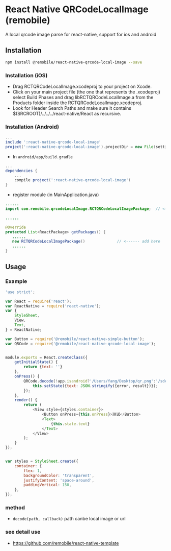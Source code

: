 # React Native QRCodeLocalImage (remobile)
A local qrcode image parse for react-native, support for ios and android

## Installation
```sh
npm install @remobile/react-native-qrcode-local-image --save
```
### Installation (iOS)
* Drag RCTQRCodeLocalImage.xcodeproj to your project on Xcode.
* Click on your main project file (the one that represents the .xcodeproj) select Build Phases and drag libRCTQRCodeLocalImage.a from the Products folder inside the RCTQRCodeLocalImage.xcodeproj.
* Look for Header Search Paths and make sure it contains $(SRCROOT)/../../../react-native/React as recursive.

### Installation (Android)
```gradle
...
include ':react-native-qrcode-local-image'
project(':react-native-qrcode-local-image').projectDir = new File(settingsDir, '../node_modules/@remobile/react-native-qrcode-local-image/android')
```

* In `android/app/build.gradle`

```gradle
...
dependencies {
    ...
    compile project(':react-native-qrcode-local-image')
}
```

* register module (in MainApplication.java)

```java
......
import com.remobile.qrcodeLocalImage.RCTQRCodeLocalImagePackage;  // <--- import

......

@Override
protected List<ReactPackage> getPackages() {
   ......
   new RCTQRCodeLocalImagePackage()              // <------ add here
   ......
}

```

## Usage

### Example
```js
'use strict';

var React = require('react');
var ReactNative = require('react-native');
var {
    StyleSheet,
    View,
    Text,
} = ReactNative;

var Button = require('@remobile/react-native-simple-button');
var QRCode = require('@remobile/react-native-qrcode-local-image');


module.exports = React.createClass({
    getInitialState() {
        return {text: ''}
    },
    onPress() {
        QRCode.decode(!app.isandroid?'/Users/fang/Desktop/qr.png':'/sdcard/qr.png', (error, result)=>{
            this.setState({text: JSON.stringify({error, result})});
        });
    },
    render() {
        return (
            <View style={styles.container}>
                <Button onPress={this.onPress}>测试</Button>
                <Text>
                    {this.state.text}
                </Text>
            </View>
        );
    }
});


var styles = StyleSheet.create({
    container: {
        flex: 1,
        backgroundColor: 'transparent',
        justifyContent: 'space-around',
        paddingVertical: 150,
    },
});
```

### method
- `decode(path, callback)` path canbe local image or url


### see detail use
* https://github.com/remobile/react-native-template
